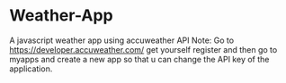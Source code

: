 # Weather-App
A javascript weather app using accuweather API
Note: Go to https://developer.accuweather.com/ get yourself register and then go to myapps and create a new app so that u can change the API key of the application.
